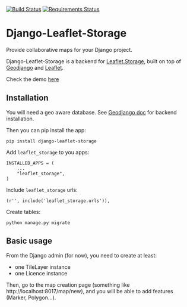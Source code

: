[![Build Status](https://travis-ci.org/umap-project/django-leaflet-storage.svg)](https://travis-ci.org/umap-project/django-leaflet-storage)
[![Requirements Status](https://requires.io/github/umap-project/django-leaflet-storage/requirements.svg?branch=master)](https://requires.io/github/umap-project/django-leaflet-storage/requirements/?branch=master)

# Django-Leaflet-Storage

Provide collaborative maps for your Django project.

Django-Leaflet-Storage is a backend for [Leaflet.Storage](https://github.com/yohanboniface/Leaflet.Storage), built on top of [Geodjango](http://geodjango.org/) and [Leaflet](http://leafletjs.com).

Check the demo [here](http://umap.fluv.io)


## Installation

You will need a geo aware database. See [Geodjango doc](https://docs.djangoproject.com/en/dev/ref/contrib/gis/install/) for backend installation.

Then you can pip install the app:

    pip install django-leaflet-storage


Add `leaflet_storage` to you apps:

    INSTALLED_APPS = (
        ...
        "leaflet_storage",
    )

Include `leaflet_storage` urls:

    (r'', include('leaflet_storage.urls')),

Create tables:

    python manage.py migrate


## Basic usage

From the Django admin (for now), you need to create at least:

- one TileLayer instance
- one Licence instance

Then, go to the map creation page (something like http://localhost:8017/map/new), and you will be able to add features (Marker, Polygon...).
